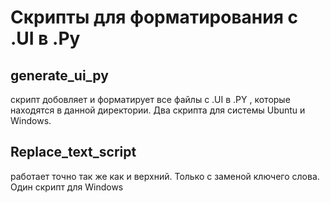 # Скрипты для форматирования с .UI в .Py

## generate_ui_py
  скрипт добовляет и форматирует все файлы c .UI в .PY , которые находятся в данной директории.
  Два скрипта для системы Ubuntu и Windows.

## Replace_text_script
  работает точно так же как и верхний. Только с заменой ключего слова. 
  Один скрипт для Windows

